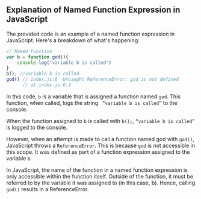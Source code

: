 ## Explanation of Named Function Expression in JavaScript

The provided code is an example of a named function expression in JavaScript. Here's a breakdown of what's happening:

```javascript
// Named Function 
var b = function god(){
    console.log("variable b is called")
}
b(); //variable b is called
god() // index.js:6  Uncaught ReferenceError: god is not defined
      // at index.js:6:2
```

In this code, `b` is a variable that is assigned a function named `god`. This function, when called, logs the string ` “variable b is called”` to the console.

When the function assigned to `b` is called with `b();`, `“variable b is called”` is logged to the console.

However, when an attempt is made to call a function named god with `god()`, JavaScript throws a `ReferenceError`. This is because `god` is not accessible in this scope. It was defined as part of a function expression assigned to the variable `b`.

In JavaScript, the name of the function in a named function expression is only accessible within the function itself. Outside of the function, it must be referred to by the variable it was assigned to (in this case, b). Hence, calling `god()` results in a ReferenceError.